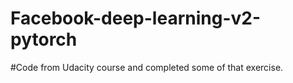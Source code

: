 # Facebook-deep-learning-v2-pytorch
#Code from Udacity course and completed some of that exercise. 
